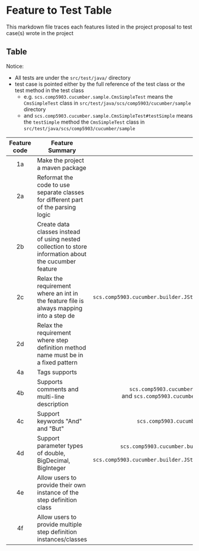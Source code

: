 # Feature to Test Table

This markdown file traces each features listed in the project proposal to test case(s) wrote in the project

## Table

Notice:

- All tests are under the `src/test/java/` directory
- test case is pointed either by the full reference of the test class or the test method in the test class
    - e.g. `scs.comp5903.cucumber.sample.CmsSimpleTest` means the `CmsSimpleTest` class
      in `src/test/java/scs/comp5903/cucumber/sample` directory
    - and `scs.comp5903.cucumber.sample.CmsSimpleTest#testSimple` means the `testSimple` method the `CmsSimpleTest`
      class in `src/test/java/scs/comp5903/cucumber/sample`

| Feature code | Feature Summary                                                                                        |                                                                          Unit Test                                                                           |                                                                     Integration Test                                                                     | N/A Reason                                       |
|:------------:|--------------------------------------------------------------------------------------------------------|:------------------------------------------------------------------------------------------------------------------------------------------------------------:|:--------------------------------------------------------------------------------------------------------------------------------------------------------:|--------------------------------------------------|
|      1a      | Make the project a maven package                                                                       |                                                                             N/A                                                                              |                                                                           N/A                                                                            | Untestable                                       |
|      2a      | Reformat the code to use separate classes for different part of the parsing logic                      |                                                                             N/A                                                                              |                                                                           N/A                                                                            | This is done by designing the new structure      |
|      2b      | Create data classes instead of using nested collection to store information about the cucumber feature |                                                                             N/A                                                                              |                                                                           N/A                                                                            | This is also done by designing the new structure |
|      2c      | Relax the requirement where an int in the feature file is always mapping into a step de                |                                      `scs.comp5903.cucumber.builder.JStepParameterExtractorTest#canIgnoreIfNotDeclared`                                      |                                                                           None                                                                           |                                                  |
|      2d      | Relax the requirement where step definition method name must be in a fixed pattern                     |                                                                             None                                                                             |                                            `scs.comp5903.cucumber.sample.RummikubEasyCucumberIntegrationTest`                                            |                                                  |
|      4a      | Tags supports                                                                                          |                                                                             TODO                                                                             |                                                                           TODO                                                                           |                                                  |
|      4b      | Supports comments and multi-line description                                                           |               `scs.comp5903.cucumber.parser.LineByLineParserParsingTest` <br/>and `scs.comp5903.cucumber.parser.LineByLineParserBuildingTest`                |                                  `scs.comp5903.cucumber.parser.JFeatureFileParserTest#canIgnoreCommentsAndDescription`                                   |                                                  |
|      4c      | Support keywords "And" and "But"                                                                       |                                                    `scs.comp5903.cucumber.model.jstep.AbstractJStepTest`                                                     | `scs.comp5903.cucumber.parser.DetailBuilderTest` <br/>and any tests that runs the Rummikub feature file in `src/test/resources/sample/jfeature/rummikub` |                                                  |
|      4d      | Support parameter types of double, BigDecimal, BigInteger                                              | `scs.comp5903.cucumber.builder.JStepParameterExtractorRegexTest` <br/>and `scs.comp5903.cucumber.builder.JStepParameterExtractorTest#testExtractParameters2` |                                                   `scs.comp5903.cucumber.sample.DecimalAndBigIntTest`                                                    |                                                  |
|      4e      | Allow users to provide their own instance of the step definition class                                 |                                                                             None                                                                             |                                                       `scs.comp5903.cucumber.sample.CmsSimpleTest`                                                       |                                                  |
|      4f      | Allow users to provide multiple step definition instances/classes                                      |                                                                             None                                                                             |                                                    `scs.comp5903.cucumber.sample.EasyCucumberApiTest`                                                    |                                                  |                                                  |

